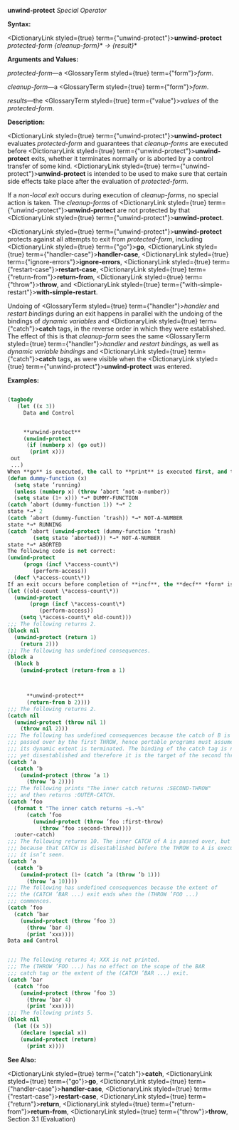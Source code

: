 **unwind-protect** *Special Operator* 



**Syntax:** 



<DictionaryLink styled={true} term={"unwind-protect"}><b>unwind-protect</b></DictionaryLink> *protected-form \{cleanup-form\}*\* *→ \{result\}*\* 



**Arguments and Values:** 



*protected-form*—a <GlossaryTerm styled={true} term={"form"}><i>form</i></GlossaryTerm>. 



*cleanup-form*—a <GlossaryTerm styled={true} term={"form"}><i>form</i></GlossaryTerm>. 



*results*—the <GlossaryTerm styled={true} term={"value"}><i>values</i></GlossaryTerm> of the *protected-form*. 



**Description:** 



<DictionaryLink styled={true} term={"unwind-protect"}><b>unwind-protect</b></DictionaryLink> evaluates *protected-form* and guarantees that *cleanup-forms* are executed before <DictionaryLink styled={true} term={"unwind-protect"}><b>unwind-protect</b></DictionaryLink> exits, whether it terminates normally or is aborted by a control transfer of some kind. <DictionaryLink styled={true} term={"unwind-protect"}><b>unwind-protect</b></DictionaryLink> is intended to be used to make sure that certain side effects take place after the evaluation of *protected-form*. 



If a *non-local exit* occurs during execution of *cleanup-forms*, no special action is taken. The *cleanup-forms* of <DictionaryLink styled={true} term={"unwind-protect"}><b>unwind-protect</b></DictionaryLink> are not protected by that <DictionaryLink styled={true} term={"unwind-protect"}><b>unwind-protect</b></DictionaryLink>. 



<DictionaryLink styled={true} term={"unwind-protect"}><b>unwind-protect</b></DictionaryLink> protects against all attempts to exit from *protected-form*, including <DictionaryLink styled={true} term={"go"}><b>go</b></DictionaryLink>, <DictionaryLink styled={true} term={"handler-case"}><b>handler-case</b></DictionaryLink>, <DictionaryLink styled={true} term={"ignore-errors"}><b>ignore-errors</b></DictionaryLink>, <DictionaryLink styled={true} term={"restart-case"}><b>restart-case</b></DictionaryLink>, <DictionaryLink styled={true} term={"return-from"}><b>return-from</b></DictionaryLink>, <DictionaryLink styled={true} term={"throw"}><b>throw</b></DictionaryLink>, and <DictionaryLink styled={true} term={"with-simple-restart"}><b>with-simple-restart</b></DictionaryLink>. 



Undoing of <GlossaryTerm styled={true} term={"handler"}><i>handler</i></GlossaryTerm> and *restart bindings* during an exit happens in parallel with the undoing of the bindings of *dynamic variables* and <DictionaryLink styled={true} term={"catch"}><b>catch</b></DictionaryLink> tags, in the reverse order in which they were established. The effect of this is that *cleanup-form* sees the same <GlossaryTerm styled={true} term={"handler"}><i>handler</i></GlossaryTerm> and *restart bindings*, as well as *dynamic variable bindings* and <DictionaryLink styled={true} term={"catch"}><b>catch</b></DictionaryLink> tags, as were visible when the <DictionaryLink styled={true} term={"unwind-protect"}><b>unwind-protect</b></DictionaryLink> was entered. 



**Examples:**
```lisp

(tagbody 
   (let ((x 3)) 
     Data and Control 


     **unwind-protect** 
     (unwind-protect 
	  (if (numberp x) (go out)) 
       (print x))) 
 out 
 ...) 
When **go** is executed, the call to **print** is executed first, and then the transfer of control to the tag out is completed. 
(defun dummy-function (x) 
  (setq state ’running) 
  (unless (numberp x) (throw ’abort ’not-a-number)) 
  (setq state (1+ x))) *→* DUMMY-FUNCTION 
(catch ’abort (dummy-function 1)) *→* 2 
state *→* 2 
(catch ’abort (dummy-function ’trash)) *→* NOT-A-NUMBER 
state *→* RUNNING 
(catch ’abort (unwind-protect (dummy-function ’trash) 
		(setq state ’aborted))) *→* NOT-A-NUMBER 
state *→* ABORTED 
The following code is not correct: 
(unwind-protect 
     (progn (incf \*access-count\*) 
	    (perform-access)) 
  (decf \*access-count\*)) 
If an exit occurs before completion of **incf**, the **decf** *form* is executed anyway, resulting in an incorrect value for \*access-count\*. The correct way to code this is as follows: 
(let ((old-count \*access-count\*)) 
  (unwind-protect 
       (progn (incf \*access-count\*) 
	      (perform-access)) 
    (setq \*access-count\* old-count))) 
;;; The following returns 2. 
(block nil 
  (unwind-protect (return 1) 
    (return 2))) 
;;; The following has undefined consequences. 
(block a 
  (block b 
    (unwind-protect (return-from a 1) 



      **unwind-protect** 
      (return-from b 2)))) 
;;; The following returns 2. 
(catch nil 
  (unwind-protect (throw nil 1) 
    (throw nil 2))) 
;;; The following has undefined consequences because the catch of B is 
;;; passed over by the first THROW, hence portable programs must assume 
;;; its dynamic extent is terminated. The binding of the catch tag is not 
;;; yet disestablished and therefore it is the target of the second throw. 
(catch ’a 
  (catch ’b 
    (unwind-protect (throw ’a 1) 
      (throw ’b 2)))) 
;;; The following prints "The inner catch returns :SECOND-THROW" 
;;; and then returns :OUTER-CATCH. 
(catch ’foo 
  (format t "The inner catch returns ~s.~%" 
	  (catch ’foo 
	    (unwind-protect (throw ’foo :first-throw) 
	      (throw ’foo :second-throw)))) 
  :outer-catch) 
;;; The following returns 10. The inner CATCH of A is passed over, but 
;;; because that CATCH is disestablished before the THROW to A is executed, 
;;; it isn’t seen. 
(catch ’a 
  (catch ’b 
    (unwind-protect (1+ (catch ’a (throw ’b 1))) 
      (throw ’a 10)))) 
;;; The following has undefined consequences because the extent of 
;;; the (CATCH ’BAR ...) exit ends when the (THROW ’FOO ...) 
;;; commences. 
(catch ’foo 
  (catch ’bar 
    (unwind-protect (throw ’foo 3) 
      (throw ’bar 4) 
      (print ’xxx)))) 
Data and Control 


;;; The following returns 4; XXX is not printed. 
;;; The (THROW ’FOO ...) has no effect on the scope of the BAR 
;;; catch tag or the extent of the (CATCH ’BAR ...) exit. 
(catch ’bar 
  (catch ’foo 
    (unwind-protect (throw ’foo 3) 
      (throw ’bar 4) 
      (print ’xxx)))) 
;;; The following prints 5. 
(block nil 
  (let ((x 5)) 
    (declare (special x)) 
    (unwind-protect (return) 
      (print x)))) 

```
**See Also:** 



<DictionaryLink styled={true} term={"catch"}><b>catch</b></DictionaryLink>, <DictionaryLink styled={true} term={"go"}><b>go</b></DictionaryLink>, <DictionaryLink styled={true} term={"handler-case"}><b>handler-case</b></DictionaryLink>, <DictionaryLink styled={true} term={"restart-case"}><b>restart-case</b></DictionaryLink>, <DictionaryLink styled={true} term={"return"}><b>return</b></DictionaryLink>, <DictionaryLink styled={true} term={"return-from"}><b>return-from</b></DictionaryLink>, <DictionaryLink styled={true} term={"throw"}><b>throw</b></DictionaryLink>, Section 3.1 (Evaluation) 